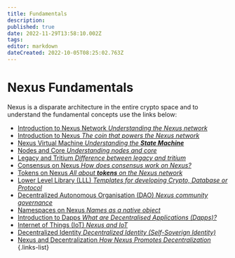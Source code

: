 ```yaml
---
title: Fundamentals
description: 
published: true
date: 2022-11-29T13:58:10.002Z
tags: 
editor: markdown
dateCreated: 2022-10-05T08:25:02.763Z
---
```


# Nexus Fundamentals
Nexus is a disparate architecture in the entire crypto space and to understand  the fundamental concepts use the links below:
- [Introduction to Nexus Network *Understanding the Nexus network*](/en/fundamentals/intro-to-nexus-network)
- [Introduction to Nexus *The coin that powers the Nexus network*](/en/fundamentals/intro-to-nexus)
- [Nexus Virtual Machine *Understanding the **State Machine***](/en/fundamentals/nexus-virtual-machine)
- [Nodes and Core *Understanding nodes and core*](/en/fundamentals/nodes-and-core)
- [Legacy and Tritium *Difference between legacy and tritium* ](/en/fundamentals/legacy-and-tritium)
- [Consensus on Nexus *How does consensus work on Nexus?* ](/en/fundamentals/consensus-on-nexus)
- [Tokens on Nexus *All about **tokens** on the Nexus network*](/en/fundamentals/tokens-on-Nexus)
- [Lower Level Library (LLL) *Templates for developing Crypto, Database or Protocol*](/en/fundamentals/lower-level-library)
- [Decentralized Autonomous Organisation (DAO) *Nexus community governance*](/en/fundamentals/dao)
- [Namespaces on Nexus *Names as a native object*](/en/fundamentals/namespaces-on-nexus)
- [Introduction to Dapps *What are Decentralised Applications (Dapps)?*](/en/fundamentals/intro-to-dapps)
- [Internet of Things (IoT) *Nexus and IoT*](/en/fundamentals/internet-of-things)
- [Decentralized Identity *Decentralized Identity (Self-Soverign Identity)*](/en/fundamentals/decentralized-identity)
- [Nexus and Decentralization *How Nexus Promotes Decentralization* ](/en/fundamentals/nexus-and-decentralization)
{.links-list}